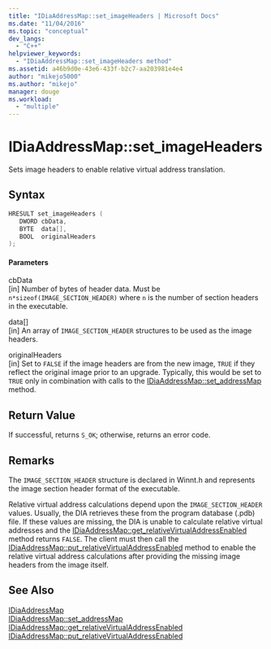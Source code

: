 ```yaml
---
title: "IDiaAddressMap::set_imageHeaders | Microsoft Docs"
ms.date: "11/04/2016"
ms.topic: "conceptual"
dev_langs: 
  - "C++"
helpviewer_keywords: 
  - "IDiaAddressMap::set_imageHeaders method"
ms.assetid: a46b9d0e-43e6-433f-b2c7-aa203981e4e4
author: "mikejo5000"
ms.author: "mikejo"
manager: douge
ms.workload: 
  - "multiple"
---
```

# IDiaAddressMap::set_imageHeaders
Sets image headers to enable relative virtual address translation.  
  
## Syntax  
  
```C++  
HRESULT set_imageHeaders (   
   DWORD cbData,  
   BYTE  data[],  
   BOOL  originalHeaders  
);  
```  
  
#### Parameters  
 cbData  
 [in] Number of bytes of header data. Must be `n*sizeof(IMAGE_SECTION_HEADER)` where `n` is the number of section headers in the executable.  
  
 data[]  
 [in] An array of  `IMAGE_SECTION_HEADER` structures to be used as the image headers.  
  
 originalHeaders  
 [in] Set to `FALSE` if the image headers are from the new image, `TRUE` if they reflect the original image prior to an upgrade. Typically, this would be set to `TRUE` only in combination with calls to the [IDiaAddressMap::set_addressMap](../../debugger/debug-interface-access/idiaaddressmap-set-addressmap.md) method.  
  
## Return Value  
 If successful, returns `S_OK`; otherwise, returns an error code.  
  
## Remarks  
 The `IMAGE_SECTION_HEADER` structure is declared in Winnt.h and represents the image section header format of the executable.  
  
 Relative virtual address calculations depend upon the `IMAGE_SECTION_HEADER` values. Usually, the DIA retrieves these from the program database (.pdb) file. If these values are missing, the DIA is unable to calculate relative virtual addresses and the [IDiaAddressMap::get_relativeVirtualAddressEnabled](../../debugger/debug-interface-access/idiaaddressmap-get-relativevirtualaddressenabled.md) method returns `FALSE`. The client must then call the [IDiaAddressMap::put_relativeVirtualAddressEnabled](../../debugger/debug-interface-access/idiaaddressmap-put-relativevirtualaddressenabled.md) method to enable the relative virtual address calculations after providing the missing image headers from the image itself.  
  
## See Also  
 [IDiaAddressMap](../../debugger/debug-interface-access/idiaaddressmap.md)   
 [IDiaAddressMap::set_addressMap](../../debugger/debug-interface-access/idiaaddressmap-set-addressmap.md)   
 [IDiaAddressMap::get_relativeVirtualAddressEnabled](../../debugger/debug-interface-access/idiaaddressmap-get-relativevirtualaddressenabled.md)   
 [IDiaAddressMap::put_relativeVirtualAddressEnabled](../../debugger/debug-interface-access/idiaaddressmap-put-relativevirtualaddressenabled.md)